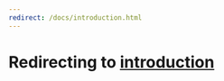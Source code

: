 ```yaml
---
redirect: /docs/introduction.html
---
```


# Redirecting to [introduction](/docs/introduction.html)

